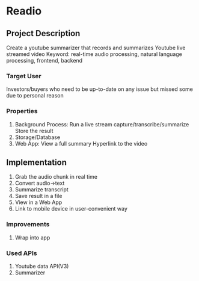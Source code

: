# Readio

## Project Description
Create a youtube summarizer that records and summarizes Youtube live streamed video
Keyword: real-time audio processing, natural language processing, frontend, backend

### Target User
Investors/buyers who need to be up-to-date on any issue but missed some due to personal reason

### Properties
1. Background Process:
    Run a live stream capture/transcribe/summarize 
    Store the result
2. Storage/Database
3. Web App:
    View a full summary
    Hyperlink to the video

## Implementation
1. Grab the audio chunk in real time
2. Convert audio->text
3. Summarize transcript
4. Save result in a file
5. View in a Web App
6. Link to mobile device in user-convenient way

### Improvements
1. Wrap into app

### Used APIs
1. Youtube data API(V3)
2. Summarizer